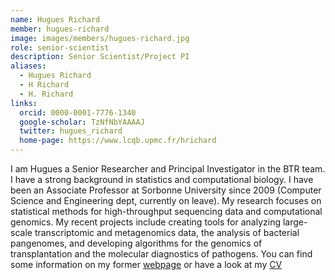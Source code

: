 ```yaml
---
name: Hugues Richard
member: hugues-richard
image: images/members/hugues-richard.jpg
role: senior-scientist
description: Senior Scientist/Project PI
aliases:
  - Hugues Richard
  - H Richard
  - H. Richard
links:
  orcid: 0000-0001-7776-1340
  google-scholar: TzNfNbYAAAAJ
  twitter: hugues_richard
  home-page: https://www.lcqb.upmc.fr/hrichard
---
```


I am Hugues a Senior Researcher and Principal Investigator in the BTR team. I have a strong background in statistics and computational biology. I have been an Associate Professor at Sorbonne University since 2009 (Computer Science and Engineering dept, currently on leave). My research focuses on statistical methods for high-throughput sequencing data and computational genomics. My recent projects include creating tools for analyzing large-scale transcriptomic and metagenomics data, the analysis of bacterial pangenomes, and developing algorithms for the genomics of transplantation and the molecular diagnostics of pathogens. You can find some information on my former [webpage](http://www.lcqb.upmc.fr/hrichard/index.html) or have a look at my [CV](http://www.lcqb.upmc.fr/hrichard/cv_richard.pdf)

